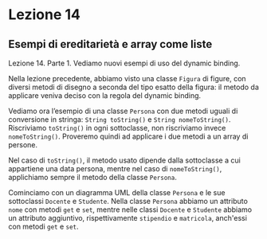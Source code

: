 # Lezione 14

## Esempi di ereditarietà e array come liste

Lezione 14. Parte 1. Vediamo nuovi esempi di uso del dynamic binding.

Nella lezione precedente, abbiamo visto una classe `Figura` di figure, con diversi metodi di disegno a seconda del tipo esatto della figura: il metodo da applicare veniva deciso con la regola del dynamic binding. 

Vediamo ora l’esempio di una classe `Persona` con due metodi uguali di conversione in stringa: `String toString()` e `String nomeToString()`. Riscriviamo `toString()` in ogni sottoclasse, non riscriviamo invece `nomeToString()`. Proveremo quindi ad applicare i due metodi a un array di persone. 

Nel caso di `toString()`, il metodo usato dipende dalla sottoclasse a cui appartiene una data persona, mentre nel caso di `nomeToString()`, applichiamo sempre il metodo della classe `Persona`.

Cominciamo con un diagramma UML della classe `Persona` e le sue sottoclassi `Docente` e `Studente`. Nella classe `Persona` abbiamo un attributo `nome` con metodi `get` e `set`, mentre nelle classi `Docente` e `Studente` abbiamo un attributo aggiuntivo, rispettivamente `stipendio` e `matricola`, anch'essi con metodi `get` e `set`.
